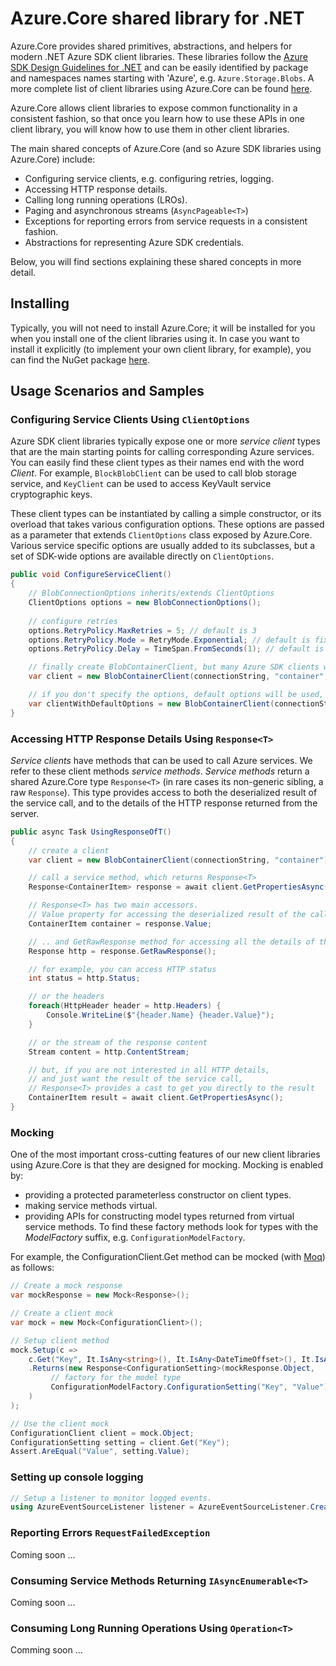 # Azure.Core shared library for .NET

Azure.Core provides shared primitives, abstractions, and helpers for modern .NET Azure SDK client libraries. 
These libraries follow the [Azure SDK Design Guidelines for .NET](https://azuresdkspecs.z5.web.core.windows.net/DotNetSpec.html) 
and can be easily identified by package and namespaces names starting with 'Azure', e.g. ```Azure.Storage.Blobs```. 
A more complete list of client libraries using Azure.Core can be found [here](https://github.com/Azure/azure-sdk-for-net#core-services). 

Azure.Core allows client libraries to expose common functionality in a consistent fashion, 
so that once you learn how to use these APIs in one client library, you will know how to use them in other client libraries.

The main shared concepts of Azure.Core (and so Azure SDK libraries using Azure.Core) include:

- Configuring service clients, e.g. configuring retries, logging.
- Accessing HTTP response details.
- Calling long running operations (LROs).
- Paging and asynchronous streams (```AsyncPageable<T>```) 
- Exceptions for reporting errors from service requests in a consistent fashion.
- Abstractions for representing Azure SDK credentials.

Below, you will find sections explaining these shared concepts in more detail.

## Installing
Typically, you will not need to install Azure.Core; 
it will be installed for you when you install one of the client libraries using it. 
In case you want to install it explicitly (to implement your own client library, for example), 
you can find the NuGet package [here](https://www.nuget.org/packages/Azure.Core).

## Usage Scenarios and Samples

### Configuring Service Clients Using ```ClientOptions```
Azure SDK client libraries typically expose one or more _service client_ types that 
are the main starting points for calling corresponding Azure services. 
You can easily find these client types as their names end with the word _Client_. 
For example, ```BlockBlobClient``` can be used to call blob storage service, 
and ```KeyClient``` can be used to access KeyVault service cryptographic keys. 

These client types can be instantiated by calling a simple constructor, 
or its overload that takes various configuration options. 
These options are passed as a parameter that extends ```ClientOptions``` class exposed by Azure.Core.
Various service specific options are usually added to its subclasses, but a set of SDK-wide options are 
available directly on ```ClientOptions```.

```csharp
public void ConfigureServiceClient()
{
    // BlobConnectionOptions inherits/extends ClientOptions
    ClientOptions options = new BlobConnectionOptions();     
    
    // configure retries
    options.RetryPolicy.MaxRetries = 5; // default is 3
    options.RetryPolicy.Mode = RetryMode.Exponential; // default is fixed retry policy
    options.RetryPolicy.Delay = TimeSpan.FromSeconds(1); // default is 0.8s

    // finally create BlobContainerClient, but many Azure SDK clients will work similarly
    var client = new BlobContainerClient(connectionString, "container", options);

    // if you don't specify the options, default options will be used, e.g.
    var clientWithDefaultOptions = new BlobContainerClient(connectionString, "container");
}
```

### Accessing HTTP Response Details Using ```Response<T>```
_Service clients_ have methods that can be used to call Azure services. 
We refer to these client methods _service methods_.
_Service methods_ return a shared Azure.Core type ```Response<T>``` (in rare cases its non-generic sibling, a raw ```Response```).
This type provides access to both the deserialized result of the service call, 
and to the details of the HTTP response returned from the server.

```csharp
public async Task UsingResponseOfT()
{
    // create a client
    var client = new BlobContainerClient(connectionString, "container");

    // call a service method, which returns Response<T>
    Response<ContainerItem> response = await client.GetPropertiesAsync();

    // Response<T> has two main accessors. 
    // Value property for accessing the deserialized result of the call
    ContainerItem container = response.Value;

    // .. and GetRawResponse method for accessing all the details of the HTTP response
    Response http = response.GetRawResponse();

    // for example, you can access HTTP status
    int status = http.Status;

    // or the headers
    foreach(HttpHeader header = http.Headers) {
        Console.WriteLine($"{header.Name} {header.Value}");
    }

    // or the stream of the response content
    Stream content = http.ContentStream;

    // but, if you are not interested in all HTTP details, 
    // and just want the result of the service call,
    // Response<T> provides a cast to get you directly to the result
    ContainerItem result = await client.GetPropertiesAsync();
}
```

### Mocking
One of the most important cross-cutting features of our new client libraries using Azure.Core is that they are designed for mocking. 
Mocking is enabled by:

- providing a protected parameterless constructor on client types.
- making service methods virtual.
- providing APIs for constructing model types returned from virtual service methods. To find these factory methods look for types with the _ModelFactory_ suffix, e.g. `ConfigurationModelFactory`.

For example, the ConfigurationClient.Get method can be mocked (with [Moq](https://github.com/moq/moq4)) as follows:

```c#
// Create a mock response
var mockResponse = new Mock<Response>();

// Create a client mock
var mock = new Mock<ConfigurationClient>();

// Setup client method
mock.Setup(c => 
    c.Get("Key", It.IsAny<string>(), It.IsAny<DateTimeOffset>(), It.IsAny<CancellationToken>()))
    .Returns(new Response<ConfigurationSetting>(mockResponse.Object, 
         // factory for the model type
         ConfigurationModelFactory.ConfigurationSetting("Key", "Value")
    )
);

// Use the client mock
ConfigurationClient client = mock.Object;
ConfigurationSetting setting = client.Get("Key");
Assert.AreEqual("Value", setting.Value);
```

### Setting up console logging

```C# Snippet:ConsoleLogging
// Setup a listener to monitor logged events.
using AzureEventSourceListener listener = AzureEventSourceListener.CreateConsoleLogger();
```

### Reporting Errors ```RequestFailedException```
Coming soon ...

### Consuming Service Methods Returning ```IAsyncEnumerable<T>```
Coming soon ...

### Consuming Long Running Operations Using ```Operation<T>```
Comming soon ...
